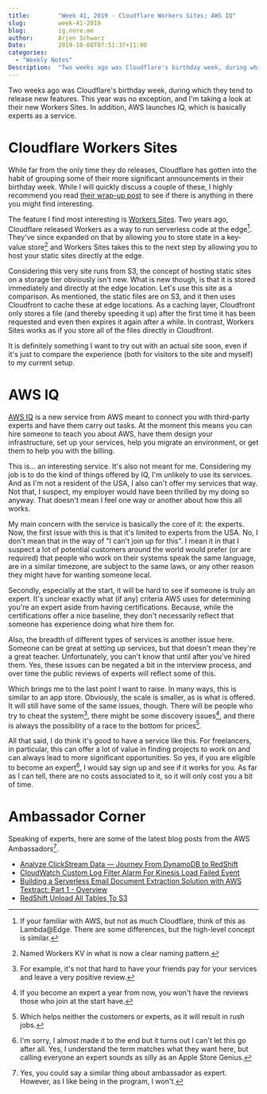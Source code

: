 ```yaml
---
title:        "Week 41, 2019 - Cloudflare Workers Sites; AWS IQ"
slug:         week-41-2019
blog:         ig.nore.me  
author:       Arjen Schwarz  
Date:         2019-10-08T07:51:37+11:00
categories:   
  - "Weekly Notes"
Description:  "Two weeks ago was Cloudflare's birthday week, during which they tend to release new features. This year was no exception, and I'm taking a look at their new Workers Sites. In addition, AWS launches IQ, which is basically experts as a service."
---
```


Two weeks ago was Cloudflare's birthday week, during which they tend to release new features. This year was no exception, and I'm taking a look at their new Workers Sites. In addition, AWS launches IQ, which is basically experts as a service.

# Cloudflare Workers Sites

While far from the only time they do releases, Cloudflare has gotten into the habit of grouping some of their more significant announcements in their birthday week. While I will quickly discuss a couple of these, I highly recommend you read [their wrap-up post](https://blog.cloudflare.com/birthday-week-2019-wrap-up/) to see if there is anything in there you might find interesting.

The feature I find most interesting is [Workers Sites](https://blog.cloudflare.com/workers-sites/). Two years ago, Cloudflare released Workers as a way to run serverless code at the edge[^1]. They've since expanded on that by allowing you to store state in a key-value store[^2] and Workers Sites takes this to the next step by allowing you to host your static sites directly at the edge.

Considering this very site runs from S3, the concept of hosting static sites on a storage tier obviously isn't new. What is new though, is that it is stored immediately and directly at the edge location. Let's use this site as a comparison. As mentioned, the static files are on S3, and it then uses Cloudfront to cache these at edge locations. As a caching layer, Cloudfront only stores a file (and thereby speeding it up) after the first time it has been requested and even then expires it again after a while. In contrast, Workers Sites works as if you store all of the files directly in Cloudfront.

It is definitely something I want to try out with an actual site soon, even if it's just to compare the experience (both for visitors to the site and myself) to my current setup.

# AWS IQ

[AWS IQ](https://aws.amazon.com/blogs/aws/aws-iq-get-help-from-aws-certified-third-party-experts-on-demand/) is a new service from AWS meant to connect you with third-party experts and have them carry out tasks. At the moment this means you can hire someone to teach you about AWS, have them design your infrastructure, set up your services, help you migrate an environment, or get them to help you with the billing.

This is... an interesting service. It's also not meant for me. Considering my job is to do the kind of things offered by IQ, I'm unlikely to use its services. And as I'm not a resident of the USA, I also can't offer my services that way. Not that, I suspect, my employer would have been thrilled by my doing so anyway. That doesn't mean I feel one way or another about how this all works.

My main concern with the service is basically the core of it: the experts. Now, the first issue with this is that it's limited to experts from the USA. No, I don't mean that in the way of "I can't join up for this". I mean it in that I suspect a lot of potential customers around the world would prefer (or are required) that people who work on their systems speak the same language, are in a similar timezone, are subject to the same laws, or any other reason they might have for wanting someone local.

Secondly, especially at the start, it will be hard to see if someone is truly an expert. It's unclear exactly what (if any) criteria AWS uses for determining you're an expert aside from having certifications. Because, while the certifications offer a nice baseline, they don't necessarily reflect that someone has experience doing what hire them for.

Also, the breadth of different types of services is another issue here. Someone can be great at setting up services, but that doesn't mean they're a great teacher. Unfortunately, you can't know that until after you've hired them. Yes, these issues can be negated a bit in the interview process, and over time the public reviews of experts will reflect some of this.

Which brings me to the last point I want to raise. In many ways, this is similar to an app store. Obviously, the scale is smaller, as is what is offered. It will still have some of the same issues, though. There will be people who try to cheat the system[^3], there might be some discovery issues[^4], and there is always the possibility of a race to the bottom for prices[^5].

All that said, I do think it's good to have a service like this. For freelancers, in particular, this can offer a lot of value in finding projects to work on and can always lead to more significant opportunities. So yes, if you are eligible to become an expert[^6], I would say sign up and see if it works for you. As far as I can tell, there are no costs associated to it, so it will only cost you a bit of time.

# Ambassador Corner

Speaking of experts, here are some of the latest blog posts from the AWS Ambassadors[^7].

* [Analyze ClickStream Data — Journey From DynamoDB to RedShift](https://medium.com/searce/analyze-clickstream-data-journey-from-dynamodb-to-redshift-998a5357956f)
* [CloudWatch Custom Log Filter Alarm For Kinesis Load Failed Event](https://thedataguy.in/cloudwatch-custom-log-filter-alarm-for-kinesis-load-failed-event/)
* [Building a Serverless Email Document Extraction Solution with AWS Textract: Part 1 - Overview](https://bradcod.es/post/building-a-serverless-email-document-extraction-solution-with-aws-textract-part-1-overview/)
* [RedShift Unload All Tables To S3](https://thedataguy.in/redshift-unload-all-tables-to-s3/)

[^1]:	If your familiar with AWS, but not as much Cloudflare, think of this as Lambda@Edge. There are some differences, but the high-level concept is similar.

[^2]:	Named Workers KV in what is now a clear naming pattern.

[^3]:	For example, it's not that hard to have your friends pay for your services and leave a very positive review.

[^4]:	If you become an expert a year from now, you won't have the reviews those who join at the start have.

[^5]:	Which helps neither the customers or experts, as it will result in rush jobs.

[^6]:	I'm sorry, I almost made it to the end but it turns out I can't let this go after all. Yes, I understand the term matches what they want here, but calling everyone an expert sounds as silly as an Apple Store Genius.

[^7]:	Yes, you could say a similar thing about ambassador as expert. However, as I like being in the program, I won't.